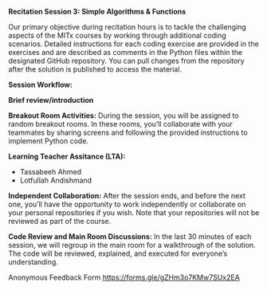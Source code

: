 **Recitation Session 3: Simple Algorithms & Functions**

Our primary objective during recitation hours is to tackle the challenging aspects of the MITx courses by working through additional coding scenarios. Detailed instructions for each coding exercise are provided in the exercises and are described as comments in the Python files within the designated GitHub repository. You can pull changes from the repository after the solution is published to access the material.

**Session Workflow:**

**Brief review/introduction**

**Breakout Room Activities:** During the session, you will be assigned to random breakout rooms. In these rooms, you’ll collaborate with your teammates by sharing screens and following the provided instructions to implement Python code.

**Learning Teacher Assitance (LTA):**

* Tassabeeh Ahmed
* Lotfullah Andishmand

**Independent Collaboration:** After the session ends, and before the next one, you’ll have the opportunity to work independently or collaborate on your personal repositories if you wish. Note that your repositories will not be reviewed as part of the course.

**Code Review and Main Room Discussions:** In the last 30 minutes of each session, we will regroup in the main room for a walkthrough of the solution. The code will be reviewed, explained, and executed for everyone’s understanding.

Anonymous Feedback Form <https://forms.gle/gZHm3o7KMw7SUx2EA>

